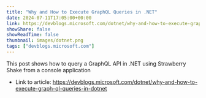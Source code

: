 ```yaml
---
title: "Why and How to Execute GraphQL Queries in .NET"
date: 2024-07-11T17:05:00+00:00
link: https://devblogs.microsoft.com/dotnet/why-and-how-to-execute-graph-ql-queries-in-dotnet
showShare: false
showReadTime: false
thumbnail: images/dotnet.png
tags: ["devblogs.microsoft.com"]
---
```

This post shows how to query a GraphQL API in .NET using Strawberry Shake from a console application

- Link to article: https://devblogs.microsoft.com/dotnet/why-and-how-to-execute-graph-ql-queries-in-dotnet